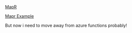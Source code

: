 [MapR](https://mapr.jdees.now.sh)

[Mapr Example](https://mapr.jdees.now.sh/#/games/KR0ACE)

But now i need to move away from azure functions probably!